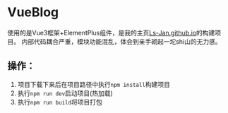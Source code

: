 # VueBlog

使用的是Vue3框架+ElementPlus组件，是我的主页[Ls-Jan.github.io](https://github.com/Ls-Jan/Ls-Jan.github.io)的构建项目。
内部代码耦合严重，模块功能混乱，体会到亲手砌起一坨shi山的无力感。

## 操作：
1. 项目下载下来后在项目路径中执行``npm install``构建项目
2. 执行``npm run dev``启动项目(热加载)
3. 执行``npm run build``将项目打包



